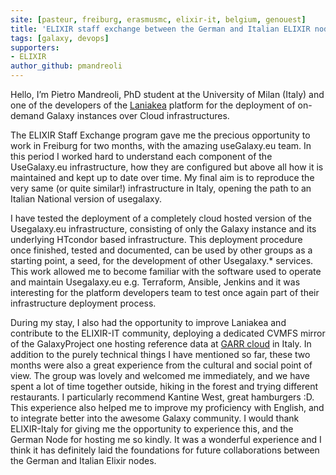 ```yaml
---
site: [pasteur, freiburg, erasmusmc, elixir-it, belgium, genouest]
title: 'ELIXIR staff exchange between the German and Italian ELIXIR nodes'
tags: [galaxy, devops]
supporters:
- ELIXIR
author_github: pmandreoli
---
```


Hello, I’m Pietro Mandreoli, PhD student at the University of Milan (Italy) and one of the developers of the [Laniakea](laniakea-elixir-it.github.io) platform for the deployment of on-demand Galaxy instances over Cloud infrastructures.

The ELIXIR Staff Exchange program gave me the precious opportunity to work in Freiburg for two months, with the amazing useGalaxy.eu team. 
In this period I worked hard to understand each component of the UseGalaxy.eu infrastructure, how they are configured but above all how it is maintained and kept up to date over time.
My final aim is to reproduce the very same (or quite similar!) infrastructure in Italy, opening the path to an Italian National version of usegalaxy. 

I have tested the deployment of a completely cloud hosted version of the Usegalaxy.eu infrastructure, consisting of only the Galaxy instance and its underlying HTcondor based infrastructure. This deployment procedure once finished, tested and documented, can be used by other groups as a starting point, a seed, for the development  of other  Usegalaxy.\* services.
This work allowed me to become familiar with the software used to operate and maintain Usegalaxy.eu e.g. Terraform, Ansible, Jenkins and it was interesting for the platform developers team to test once again part of their infrastructure deployment process.

During my stay, I also had the opportunity to improve Laniakea and contribute to the ELIXIR-IT community, deploying a dedicated CVMFS mirror of the GalaxyProject one hosting reference data at [GARR cloud](https://cloud.garr.it) in Italy.
In addition to the purely technical things I have mentioned so far, these two months were also a great experience from the cultural and social point of view. 
The group was lovely and welcomed me immediately, and we have spent a lot of time together outside, hiking in the forest and trying different restaurants. I particularly recommend Kantine West, great hamburgers :D.
This experience also helped me to improve my proficiency with English, and to integrate better into the awesome Galaxy community.
I would thank ELIXIR-Italy  for giving me the opportunity to experience this, and the German Node for hosting me so kindly. It was a wonderful experience and I think it has definitely laid the foundations for future collaborations between the German and Italian Elixir nodes.
